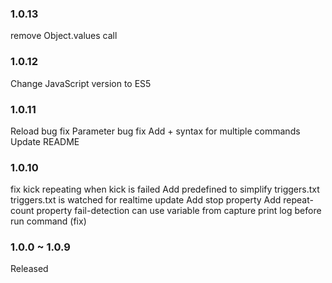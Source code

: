 
### 1.0.13
remove Object.values call

### 1.0.12
Change JavaScript version to ES5

### 1.0.11
Reload bug fix
Parameter bug fix
Add + syntax for multiple commands
Update README

### 1.0.10
fix kick repeating when kick is failed
Add predefined to simplify triggers.txt
triggers.txt is watched for realtime update
Add stop property
Add repeat-count property
fail-detection can use variable from capture
print log before run command (fix)

### 1.0.0 ~ 1.0.9
Released
